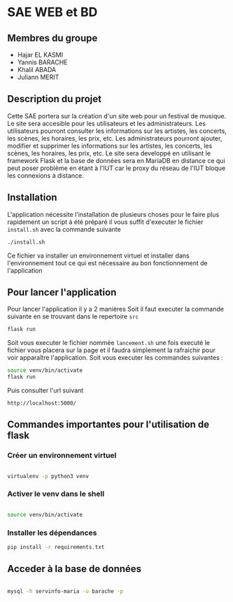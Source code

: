# SAE WEB et BD

## Membres du groupe

- Hajar EL KASMI
- Yannis BARACHE
- Khalil ABADA
- Juliann MERIT

## Description du projet

Cette SAE portera sur la création d'un site web pour un festival de musique. Le site sera accesible pour 
les utilisateurs et les administrateurs. Les utilisateurs pourront consulter les informations sur les artistes, 
les concerts, les scènes, les horaires, les prix, etc. Les administrateurs pourront ajouter, modifier et supprimer
les informations sur les artistes, les concerts, les scènes, les horaires, les prix, etc. Le site sera developpé 
en utilisant le framework Flask et la base de données sera en MariaDB en distance ce qui peut poser 
problème en étant à l'IUT car le proxy du réseau de l'IUT bloque les connexions à distance.



## Installation 
L'application nécessite l'installation de plusieurs choses pour le faire plus rapidement un script à été préparé il vous suffit d'executer le fichier ```install.sh``` avec la commande suivante

```bash
./install.sh
```

Ce fichier va installer un environnement virtuel et installer dans l'environnement tout ce qui est nécessaire au bon fonctionnement de l'application

## Pour lancer l'application
Pour lancer l'application il y a 2 manières
Soit il faut executer la commande suivante en se trouvant dans le repertoire ```src```

```bash
flask run 
```

Soit vous executer le fichier nommée ```lancement.sh``` une fois executé le fichier vous placera sur la page et il faudra simplement la rafraichir pour voir apparaître l'application.
Soit vous executer les commandes suivantes :

```bash
source venv/bin/activate
flask run 
```
Puis consulter l'url suivant

```
http://localhost:5000/

```

## Commandes importantes pour l'utilisation de flask

### Créer un environnement virtuel

```bash

virtualenv -p python3 venv

```

### Activer le venv dans le shell

```bash

source venv/bin/activate
```

### Installer les dépendances

```bash
pip install -r requirements.txt
```

## Acceder à la base de données

```bash

mysql -h servinfo-maria -u barache -p

```


